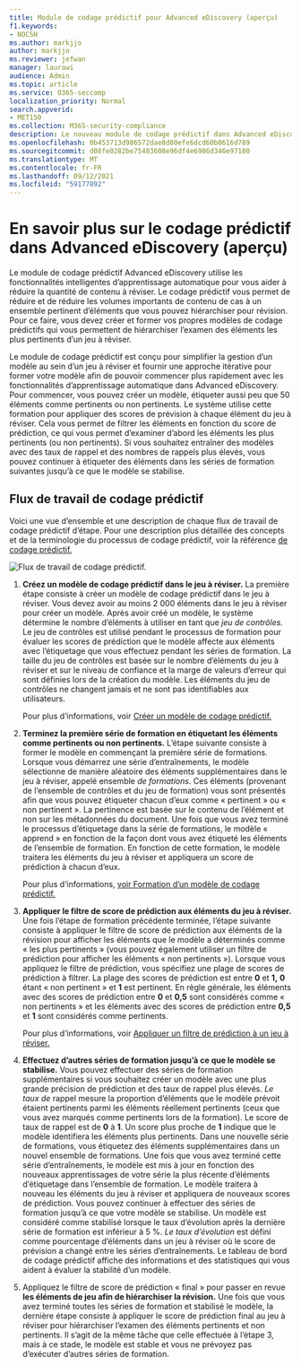 ```yaml
---
title: Module de codage prédictif pour Advanced eDiscovery (aperçu)
f1.keywords:
- NOCSH
ms.author: markjjo
author: markjjo
ms.reviewer: jefwan
manager: laurawi
audience: Admin
ms.topic: article
ms.service: O365-seccomp
localization_priority: Normal
search.appverid:
- MET150
ms.collection: M365-security-compliance
description: Le nouveau module de codage prédictif dans Advanced eDiscovery utilise l’apprentissage automatique pour analyser les éléments d’un jeu à réviser afin de prédictive quels éléments sont pertinents pour votre cas ou votre enquête.
ms.openlocfilehash: 0b453713d986572dae8d80efe6dcd60b0616d789
ms.sourcegitcommit: d08fe0282be75483608e96df4e6986d346e97180
ms.translationtype: MT
ms.contentlocale: fr-FR
ms.lasthandoff: 09/12/2021
ms.locfileid: "59177892"
---
```

# <a name="learn-about-predictive-coding-in-advanced-ediscovery-preview"></a>En savoir plus sur le codage prédictif dans Advanced eDiscovery (aperçu)

Le module de codage prédictif Advanced eDiscovery utilise les fonctionnalités intelligentes d’apprentissage automatique pour vous aider à réduire la quantité de contenu à réviser. Le codage prédictif vous permet de réduire et de réduire les volumes importants de contenu de cas à un ensemble pertinent d’éléments que vous pouvez hiérarchiser pour révision. Pour ce faire, vous devez créer et former vos propres modèles de codage prédictifs qui vous permettent de hiérarchiser l’examen des éléments les plus pertinents d’un jeu à réviser.

Le module de codage prédictif est conçu pour simplifier la gestion d’un modèle au sein d’un jeu à réviser et fournir une approche itérative pour former votre modèle afin de pouvoir commencer plus rapidement avec les fonctionnalités d’apprentissage automatique dans Advanced eDiscovery. Pour commencer, vous pouvez créer un modèle, étiqueter aussi peu que 50 éléments comme pertinents ou non pertinents. Le système utilise cette formation pour appliquer des scores de prévision à chaque élément du jeu à réviser. Cela vous permet de filtrer les éléments en fonction du score de prédiction, ce qui vous permet d’examiner d’abord les éléments les plus pertinents (ou non pertinents). Si vous souhaitez entraîner des modèles avec des taux de rappel et des nombres de rappels plus élevés, vous pouvez continuer à étiqueter des éléments dans les séries de formation suivantes jusqu’à ce que le modèle se stabilise.  

## <a name="the-predictive-coding-workflow"></a>Flux de travail de codage prédictif

Voici une vue d’ensemble et une description de chaque flux de travail de codage prédictif d’étape. Pour une description plus détaillée des concepts et de la terminologie du processus de codage prédictif, voir la référence [de codage prédictif.](predictive-coding-reference.md)

![Flux de travail de codage prédictif.](..\media\PredictiveCodingWorkflow.png)

1. **Créez un modèle de codage prédictif dans le jeu à réviser.** La première étape consiste à créer un modèle de codage prédictif dans le jeu à réviser. Vous devez avoir au moins 2 000 éléments dans le jeu à réviser pour créer un modèle. Après avoir créé un modèle, le système détermine le nombre d’éléments à utiliser en tant que *jeu de contrôles.* Le jeu de contrôles est utilisé pendant le processus de formation pour évaluer les scores de prédiction que le modèle affecte aux éléments avec l’étiquetage que vous effectuez pendant les séries de formation. La taille du jeu de contrôles est basée sur le nombre d’éléments du jeu à réviser et sur le niveau de confiance et la marge de valeurs d’erreur qui sont définies lors de la création du modèle. Les éléments du jeu de contrôles ne changent jamais et ne sont pas identifiables aux utilisateurs.

   Pour plus d’informations, voir [Créer un modèle de codage prédictif.](predictive-coding-create-model.md)

2. **Terminez la première série de formation en étiquetant les éléments comme pertinents ou non pertinents.** L’étape suivante consiste à former le modèle en commençant la première série de formations. Lorsque vous démarrez une série d’entraînements, le modèle sélectionne de manière aléatoire des éléments supplémentaires dans le jeu à réviser, appelé ensemble *de formations.* Ces éléments (provenant de l’ensemble de contrôles et du jeu de formation) vous sont présentés afin que vous pouvez étiqueter chacun d’eux comme « pertinent » ou « non pertinent ». La pertinence est basée sur le contenu de l’élément et non sur les métadonnées du document. Une fois que vous avez terminé le processus d’étiquetage dans la série de formations, le modèle « apprend » en fonction de la façon dont vous avez étiqueté les éléments de l’ensemble de formation. En fonction de cette formation, le modèle traitera les éléments du jeu à réviser et appliquera un score de prédiction à chacun d’eux.

   Pour plus d’informations, [voir Formation d’un modèle de codage prédictif.](predictive-coding-train-model.md)

3. **Appliquer le filtre de score de prédiction aux éléments du jeu à réviser.** Une fois l’étape de formation précédente terminée, l’étape suivante consiste à appliquer le filtre de score de prédiction aux éléments de la révision pour afficher les éléments que le modèle a déterminés comme « les plus pertinents » (vous pouvez également utiliser un filtre de prédiction pour afficher les éléments « non pertinents »). Lorsque vous appliquez le filtre de prédiction, vous spécifiez une plage de scores de prédiction à filtrer. La plage des scores de prédiction est entre **0** et **1,** **0** étant « non pertinent » et **1** est pertinent. En règle générale, les éléments avec des scores de prédiction entre **0** et **0,5** sont considérés comme « non pertinents » et les éléments avec des scores de prédiction entre **0,5** et **1** sont considérés comme pertinents.

   Pour plus d’informations, voir [Appliquer un filtre de prédiction à un jeu à réviser.](predictive-coding-apply-prediction-filter.md)

4. **Effectuez d’autres séries de formation jusqu’à ce que le modèle se stabilise.** Vous pouvez effectuer des séries de formation supplémentaires si vous souhaitez créer un modèle avec une plus grande précision de prédiction et des taux de rappel plus élevés. *Le taux de* rappel mesure la proportion d’éléments que le modèle prévoit étaient pertinents parmi les éléments réellement pertinents (ceux que vous avez marqués comme pertinents lors de la formation). Le score de taux de rappel est de **0** à **1**. Un score plus proche de **1** indique que le modèle identifiera les éléments plus pertinents. Dans une nouvelle série de formations, vous étiquetez des éléments supplémentaires dans un nouvel ensemble de formations. Une fois que vous avez terminé cette série d’entraînements, le modèle est mis à jour en fonction des nouveaux apprentissages de votre série la plus récente d’éléments d’étiquetage dans l’ensemble de formation. Le modèle traitera à nouveau les éléments du jeu à réviser et appliquera de nouveaux scores de prédiction. Vous pouvez continuer à effectuer des séries de formation jusqu’à ce que votre modèle se stabilise. Un modèle est considéré comme stabilisé lorsque le taux d’évolution après la dernière série de formation est inférieur à 5 %. *Le taux d’évolution* est défini comme pourcentage d’éléments dans un jeu à réviser où le score de prévision a changé entre les séries d’entraînements. Le tableau de bord de codage prédictif affiche des informations et des statistiques qui vous aident à évaluer la stabilité d’un modèle.

5. Appliquez le filtre de score de prédiction « final » pour passer en revue **les éléments de jeu afin de hiérarchiser la révision.** Une fois que vous avez terminé toutes les séries de formation et stabilisé le modèle, la dernière étape consiste à appliquer le score de prédiction final au jeu à réviser pour hiérarchiser l’examen des éléments pertinents et non pertinents. Il s’agit de la même tâche que celle effectuée à l’étape 3, mais à ce stade, le modèle est stable et vous ne prévoyez pas d’exécuter d’autres séries de formation.

